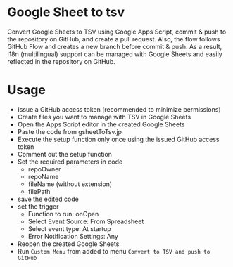 # Google Sheet to tsv
Convert Google Sheets to TSV using Google Apps Script, commit & push to the repository on GitHub, and create a pull request. Also, the flow follows GitHub Flow and creates a new branch before commit & push. As a result, i18n (multilingual) support can be managed with Google Sheets and easily reflected in the repository on GitHub.

# Usage
- Issue a GitHub access token (recommended to minimize permissions)
- Create files you want to manage with TSV in Google Sheets
- Open the Apps Script editor in the created Google Sheets
- Paste the code from gsheetToTsv.jp
- Execute the setup function only once using the issued GitHub access token
- Comment out the setup function
- Set the required parameters in code
  - repoOwner
  - repoName
  - fileName (without extension)
  - filePath
- save the edited code
- set the trigger
  - Function to run: onOpen
  - Select Event Source: From Spreadsheet
  - Select event type: At startup
  - Error Notification Settings: Any
- Reopen the created Google Sheets
- Run `Custom Menu` from added to menu `Convert to TSV and push to GitHub`